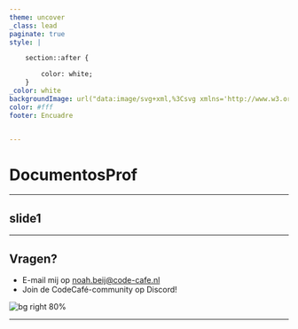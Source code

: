 ```yaml
---
theme: uncover
_class: lead
paginate: true
style: |

    section::after {

        color: white; 
    }
_color: white
backgroundImage: url("data:image/svg+xml,%3Csvg xmlns='http://www.w3.org/2000/svg' viewBox='0 0 2000 1500'%3E%3Cdefs%3E%3Cpath fill='none' stroke-width='100' id='a' d='M0.74-509.63l485.39 352.65l-185.4 570.61h-599.97l-185.4-570.61L0.74-509.63 M0.74-510.87l-486.56 353.51l185.85 571.99h601.42L487.3-157.36L0.74-510.87L0.74-510.87z'/%3E%3C/defs%3E%3Cg style='transform-origin:center'%3E%3Cg transform='rotate(39.6 0 0)' style='transform-origin:center'%3E%3Cg transform='rotate(-25.6 0 0)' style='transform-origin:center'%3E%3Cg transform='translate(1000 750)'%3E%3Cuse stroke='%23000' href='%23a' transform='rotate(1.6 0 0) scale(1.016)'/%3E%3Cuse stroke='%23002b00' href='%23a' transform='rotate(3.2 0 0) scale(1.032)'/%3E%3Cuse stroke='%23003200' href='%23a' transform='rotate(4.8 0 0) scale(1.048)'/%3E%3Cuse stroke='%23003d00' href='%23a' transform='rotate(6.4 0 0) scale(1.064)'/%3E%3Cuse stroke='%23004a00' href='%23a' transform='rotate(8 0 0) scale(1.08)'/%3E%3Cuse stroke='%23005900' href='%23a' transform='rotate(9.6 0 0) scale(1.096)'/%3E%3Cuse stroke='%23006900' href='%23a' transform='rotate(11.2 0 0) scale(1.112)'/%3E%3Cuse stroke='%23007900' href='%23a' transform='rotate(12.8 0 0) scale(1.128)'/%3E%3Cuse stroke='%23008900' href='%23a' transform='rotate(14.4 0 0) scale(1.144)'/%3E%3Cuse stroke='%23009a00' href='%23a' transform='rotate(16 0 0) scale(1.16)'/%3E%3Cuse stroke='%2300aa00' href='%23a' transform='rotate(17.6 0 0) scale(1.176)'/%3E%3Cuse stroke='%2300bb00' href='%23a' transform='rotate(19.2 0 0) scale(1.192)'/%3E%3Cuse stroke='%2300cb00' href='%23a' transform='rotate(20.8 0 0) scale(1.208)'/%3E%3Cuse stroke='%2300dc00' href='%23a' transform='rotate(22.4 0 0) scale(1.224)'/%3E%3Cuse stroke='%2300ee00' href='%23a' transform='rotate(24 0 0) scale(1.24)'/%3E%3Cuse stroke='%230F0' href='%23a' transform='rotate(25.6 0 0) scale(1.256)'/%3E%3C/g%3E%3C/g%3E%3C/g%3E%3C/g%3E%3C/svg%3E")
color: #fff
footer: Encuadre


---
```




# DocumentosProf

<!-- paginate: true -->

---

## slide1

---

## Vragen?

* E-mail mij op noah.beij@code-cafe.nl
* Join de CodeCafé-community op Discord!

![bg right 80%](https://assets.nbeij.nl/marp/assets/codecafe.png)

---
